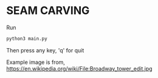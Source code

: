 # SEAM CARVING

Run

```bash
python3 main.py
```

Then press any key, 'q' for quit

Example image is from, https://en.wikipedia.org/wiki/File:Broadway_tower_edit.jpg